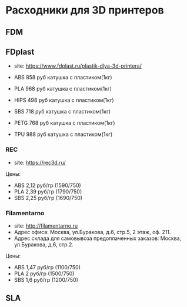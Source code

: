 # Расходники для 3D принтеров
## FDM
## FDplast
- site: https://www.fdplast.ru/plastik-dlya-3d-printera/

- ABS 858 руб катушка с пластиком(1кг)
- PLA 968 руб катушка с пластиком(1кг)
- HIPS 498 руб катушка с пластиком(1кг)
- SBS 718 руб катушка с пластиком(1кг)
- PETG 768 руб катушка с пластиком(1кг)
- TPU 988 руб катушка с пластиком(1кг)


### REC
- site: https://rec3d.ru/

Цены:
- ABS 2,12 руб/гр (1590/750)
- PLA 2,39 руб/гр (1790/750)
- SBS 2,25 руб/гр (1690/750)



### Filamentarno
- site: http://filamentarno.ru
- Адрес офиса: Москва, ул.Буракова, д.6, стр.5, 2 этаж, оф. 211.
- Адрес склада для самовывоза предоплаченных заказов: Москва, ул.Буракова, д.6, стр.2.

Цены:

- ABS 1,47 руб/гр 	(1100/750)
- PLA 2 	руб/гр 	(1500/750)
- SBS 1,6 	руб/гр 	(1200/750)



## SLA
